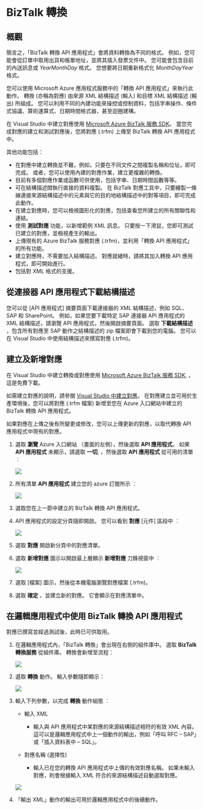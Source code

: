 <properties 
    pageTitle="在 Logic Apps 中使用 BizTalk 轉換 | Microsoft Azure App Service" 
    description="了解如何將 XML 文件轉換為不同的結構描述：" 
    authors="anuragdalmia" 
    manager="dwrede" 
    editor="" 
    services="app-service\logic" 
    documentationCenter=""/>

<tags
    ms.service="app-service-logic"
    ms.workload="integration"
    ms.tgt_pltfrm="na"
    ms.devlang="na"
    ms.topic="article"
    ms.date="12/07/2015"
    ms.author="anuragdalmia"/>

# BizTalk 轉換


## 概觀
簡言之，「BizTalk 轉換 API 應用程式」會將資料轉換為不同的格式。 例如，您可能會從訂單中取用出貨和帳單地址，並將其插入發票文件中。 您可能會包含目前的內送訊息或 *YearMonthDay* 格式。 您想要將日期重新格式化 *MonthDayYear* 格式。 

您可以使用 Microsoft Azure 應用程式服務中的「轉換 API 應用程式」來執行此動作。 轉換 (亦稱為對應) 由來源 XML 結構描述 (輸入) 和目標 XML 結構描述 (輸出) 所組成。 您可以利用不同的內建功能來操控或控制資料，包括字串操作、條件式協議、算術運算式、日期時間格式器，甚至迴圈建構。 

在 Visual Studio 中建立對應使用 [Microsoft Azure BizTalk 服務 SDK](http://www.microsoft.com/download/details.aspx?id=39087)。 當您完成對應的建立和測試對應後，您將對應 (.trfm) 上傳至 BizTalk 轉換 API 應用程式中。

其他功能包括：

- 在對應中建立轉換並不難，例如，只要在不同文件之間複製名稱和位址，即可完成。 或者，您可以使用內建的對應作業，建立更複雜的轉換。
- 目前有多個對應作業或函數可供使用，包括字串、日期時間函數等等。
- 可在結構描述間執行直接的資料複製。 在 BizTalk 對應工具中，只要繪製一條線連接來源結構描述中的元素與它的目的地結構描述中的對等項目，即可完成此動作。
- 在建立對應時，您可以檢視圖形化的對應，包括查看您所建立的所有關聯性和連結。
- 使用 **測試對應** 功能，以新增範例 XML 訊息。 只要按一下滑鼠，您即可測試已建立的對應，並檢視產生的輸出。
- 上傳現有的 Azure BizTalk 服務對應 (.trfm)，並利用「轉換 API 應用程式」的所有功能。
- 建立對應時，不需要加入結構描述。 對應就緒時，請將其加入轉換 API 應用程式，即可開始進行。 
- 包括對 XML 格式的支援。


## 從連接器 API 應用程式下載結構描述
您可以從 [API 應用程式] 摘要頁面下載連接器的 XML 結構描述，例如 SQL、SAP 和 SharePoint。 例如，如果您要下載特定 SAP 連接器 API 應用程式的 XML 結構描述，請瀏覽 API 應用程式，然後開啟摘要頁面。 選取 **下載結構描述** ，包含所有對應至 SAP 動作之結構描述的 zip 檔案即會下載到您的電腦。 您可以在 Visual Studio 中使用結構描述來撰寫對應 (.trfm)。


## 建立及新增對應
在 Visual Studio 中建立轉換或對應使用 [Microsoft Azure BizTalk 服務 SDK](http://www.microsoft.com/download/details.aspx?id=39087), ，這是免費下載。 

如需建立對應的說明，請參閱 [Visual Studio 中建立對應](http://aka.ms/createamapinvs)。 在對應建立並可用於生產環境後，您可以將對應 (.trfm 檔案) 新增至您在 Azure 入口網站中建立的 BizTalk 轉換 API 應用程式。 

如果對應在上傳之後有所變更或修改，您可以上傳更新的對應，以取代轉換 API 應用程式中現有的對應。

1.  選取 **瀏覽** Azure 入口網站 （畫面的左側），然後選取 **API 應用程式**。 如果 **API 應用程式** 未顯示，請選取 **一切**, ，然後選取 **API 應用程式** 從可用的清單 ︰

    ![][7]

2.  所有清單 **API 應用程式** 建立您的 azure 訂閱所示 ︰

    ![][8]

3.  選取您在上一節中建立的 BizTalk 轉換 API 應用程式。

4.  API 應用程式的設定分頁隨即開啟。 您可以看到 **對應** [元件] 區段中 ︰

    ![][9]

5.  選取 **對應** 開啟新分頁中的對應清單。

6.  選取 **新增對應** 圖示以開啟最上層顯示 **新增對應** 刀鋒視窗中 ︰

    ![][10]

7.  選取 [檔案] 圖示，然後從本機電腦瀏覽對應檔案 (.trfm)。

8.  選取 **確定** ，並建立新的對應。 它會顯示在對應清單中。


## 在邏輯應用程式中使用 BizTalk 轉換 API 應用程式
對應已撰寫並經過測試後，此時已可供取用。

1. 在邏輯應用程式內，「BizTalk 轉換」會出現在右側的組件庫中。 選取  **BizTalk 轉換服務** 從組件庫。 轉換會新增至流程：

    ![][11]

2. 選取 **轉換** 動作。 輸入參數隨即顯示：

    ![][12]

3. 輸入下列參數，以完成 **轉換** 動作組態 ︰
         
    - 輸入 XML
        - 輸入與 API 應用程式中某對應的來源結構描述相符的有效 XML 內容。 這可以是邏輯應用程式中上一個動作的輸出，例如「呼叫 RFC – SAP」或「插入資料表中 – SQL」。
        
    - 對應名稱 (選擇性)
        - 輸入已在您的轉換 API 應用程式中上傳的有效對應名稱。 如果未輸入對應，則會根據輸入 XML 符合的來源結構描述自動選取對應。

    ![][13]

4. 「輸出 XML」動作的輸出可用於邏輯應用程式中的後續動作。

<!--Image references-->
[1]: ./media/app-service-logic-transform-xml-documents/Create_Everything.png
[2]: ./media/app-service-logic-transform-xml-documents/Create_Marketplace.png
[4]: ./media/app-service-logic-transform-xml-documents/Search_TransformAPIApp.png
[5]: ./media/app-service-logic-transform-xml-documents/Transform_APIApp_Landing_Page.png
[6]: ./media/app-service-logic-transform-xml-documents/New_TransformAPIApp_Blade.png
[7]: ./media/app-service-logic-transform-xml-documents/Browse_APIApps.png
[8]: ./media/app-service-logic-transform-xml-documents/Select_APIApp_List.png
[9]: ./media/app-service-logic-transform-xml-documents/Configure_Transform_APIApp.png
[10]: ./media/app-service-logic-transform-xml-documents/Add_Map.png
[11]: ./media/app-service-logic-transform-xml-documents/Transform_action_flow.png
[12]: ./media/app-service-logic-transform-xml-documents/Transform_Inputs.png
[13]: ./media/app-service-logic-transform-xml-documents/Transform_configured.png
[14]: ./media/app-service-logic-transform-xml-documents/Download_Schemas.png



 

